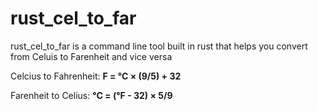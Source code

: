 # rust_cel_to_far

rust_cel_to_far is a command line tool built in rust that helps you convert from Celuis to Farenheit and vice versa 

Celcius to Fahrenheit: **F = °C × (9/5) + 32**


Farenheit to Celius: **°C = (°F - 32) × 5/9**
